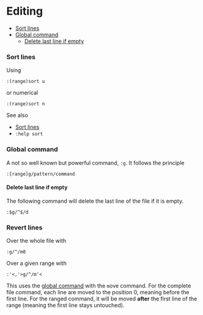 # Editing


<!-- vim-markdown-toc GFM -->

* [Sort lines](#sort-lines)
* [Global command](#global-command)
  * [Delete last line if empty](#delete-last-line-if-empty)

<!-- vim-markdown-toc -->

### Sort lines

Using

```vim
:(range)sort u
```

or numerical

```vim
:(range)sort n
```

See also
- [Sort lines](https://vim.fandom.com/wiki/Sort_lines)
- `:help sort`


### Global command

A not so well known but powerful command, `:g`. It follows the principle

```vim
:[range]g/pattern/command
```

#### Delete last line if empty

The following command will delete the last line of the file if it is empty.

```vim
:$g/^$/d
```

### Revert lines

Over the whole file with

```vim
:g/^/m0
```

Over a given range with

```vim
:'<,'>g/^/m'<
```

This uses the [global command](#global_command) with the `m`ove command. For the complete file command, each line are moved to the position 0, meaning before the first line. For the ranged command, it will be moved **after** the first line of the range (meaning the first line stays untouched).


